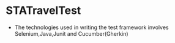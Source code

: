 # STATravelTest

- The technologies used in writing the test framework involves Selenium,Java,Junit and Cucumber(Gherkin)
